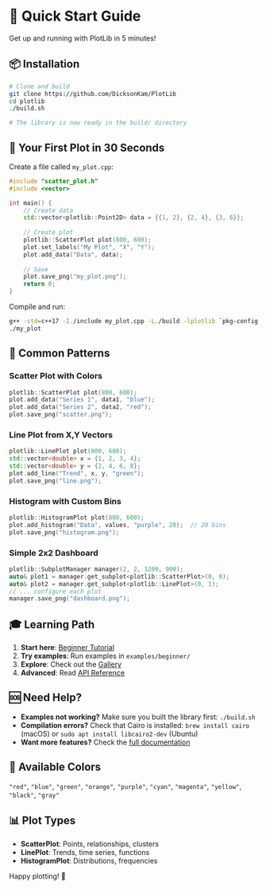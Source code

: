 # 🚀 Quick Start Guide

Get up and running with PlotLib in 5 minutes!

## 📦 Installation

```bash
# Clone and build
git clone https://github.com/DicksonKam/PlotLib
cd plotlib
./build.sh

# The library is now ready in the build/ directory
```

## 🎯 Your First Plot in 30 Seconds

Create a file called `my_plot.cpp`:

```cpp
#include "scatter_plot.h"
#include <vector>

int main() {
    // Create data
    std::vector<plotlib::Point2D> data = {{1, 2}, {2, 4}, {3, 6}};
    
    // Create plot
    plotlib::ScatterPlot plot(800, 600);
    plot.set_labels("My Plot", "X", "Y");
    plot.add_data("Data", data);
    
    // Save
    plot.save_png("my_plot.png");
    return 0;
}
```

Compile and run:
```bash
g++ -std=c++17 -I./include my_plot.cpp -L./build -lplotlib `pkg-config --cflags --libs cairo cairo-svg` -o my_plot
./my_plot
```

## 🎨 Common Patterns

### Scatter Plot with Colors
```cpp
plotlib::ScatterPlot plot(800, 600);
plot.add_data("Series 1", data1, "blue");
plot.add_data("Series 2", data2, "red");
plot.save_png("scatter.png");
```

### Line Plot from X,Y Vectors
```cpp
plotlib::LinePlot plot(800, 600);
std::vector<double> x = {1, 2, 3, 4};
std::vector<double> y = {2, 4, 6, 8};
plot.add_line("Trend", x, y, "green");
plot.save_png("line.png");
```

### Histogram with Custom Bins
```cpp
plotlib::HistogramPlot plot(800, 600);
plot.add_histogram("Data", values, "purple", 20);  // 20 bins
plot.save_png("histogram.png");
```

### Simple 2x2 Dashboard
```cpp
plotlib::SubplotManager manager(2, 2, 1200, 900);
auto& plot1 = manager.get_subplot<plotlib::ScatterPlot>(0, 0);
auto& plot2 = manager.get_subplot<plotlib::LinePlot>(0, 1);
// ... configure each plot
manager.save_png("dashboard.png");
```

## 🎓 Learning Path

1. **Start here**: [Beginner Tutorial](tutorial/beginner.md)
2. **Try examples**: Run examples in `examples/beginner/`
3. **Explore**: Check out the [Gallery](gallery/README.md)
4. **Advanced**: Read [API Reference](api/README.md)

## 🆘 Need Help?

- **Examples not working?** Make sure you built the library first: `./build.sh`
- **Compilation errors?** Check that Cairo is installed: `brew install cairo` (macOS) or `sudo apt install libcairo2-dev` (Ubuntu)
- **Want more features?** Check the [full documentation](tutorial/beginner.md)

## 🎯 Available Colors

`"red"`, `"blue"`, `"green"`, `"orange"`, `"purple"`, `"cyan"`, `"magenta"`, `"yellow"`, `"black"`, `"gray"`

## 📊 Plot Types

- **ScatterPlot**: Points, relationships, clusters
- **LinePlot**: Trends, time series, functions  
- **HistogramPlot**: Distributions, frequencies

Happy plotting! 🎉 